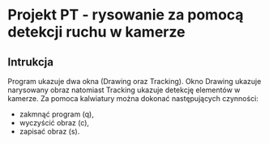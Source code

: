 # Projekt PT - rysowanie za pomocą detekcji ruchu w kamerze

## Intrukcja

Program ukazuje dwa okna (Drawing oraz Tracking). Okno Drawing ukazuje narysowany obraz natomiast Tracking ukazuje detekcję elementów w kamerze.
Za pomoca kalwiatury można dokonać następujących czynności:
- zakmnąć program (q),
- wyczyścić obraz (c),
- zapisać obraz (s).
